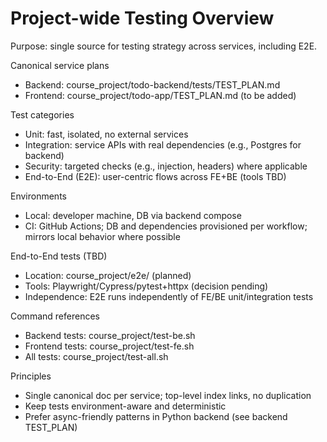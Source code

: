 # Project-wide Testing Overview

Purpose: single source for testing strategy across services, including E2E.

Canonical service plans
- Backend: course_project/todo-backend/tests/TEST_PLAN.md
- Frontend: course_project/todo-app/TEST_PLAN.md (to be added)

Test categories
- Unit: fast, isolated, no external services
- Integration: service APIs with real dependencies (e.g., Postgres for backend)
- Security: targeted checks (e.g., injection, headers) where applicable
- End-to-End (E2E): user-centric flows across FE+BE (tools TBD)

Environments
- Local: developer machine, DB via backend compose
- CI: GitHub Actions; DB and dependencies provisioned per workflow; mirrors local behavior where possible

End-to-End tests (TBD)
- Location: course_project/e2e/ (planned)
- Tools: Playwright/Cypress/pytest+httpx (decision pending)
- Independence: E2E runs independently of FE/BE unit/integration tests

Command references
- Backend tests: course_project/test-be.sh
- Frontend tests: course_project/test-fe.sh
- All tests: course_project/test-all.sh

Principles
- Single canonical doc per service; top-level index links, no duplication
- Keep tests environment-aware and deterministic
- Prefer async-friendly patterns in Python backend (see backend TEST_PLAN)
